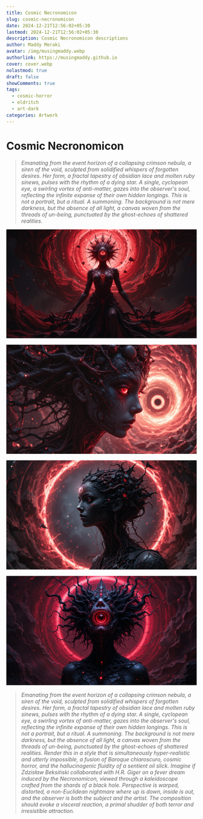 ```yaml
---
title: Cosmic Necronomicon
slug: cosmic-necronomicon
date: 2024-12-21T12:56:02+05:30
lastmod: 2024-12-21T12:56:02+05:30
description: Cosmic Necronomicon descriptions
author: Maddy Meraki
avatar: /img/musingmaddy.webp
authorlink: https://musingmaddy.github.io
cover: cover.webp
nolastmod: true
draft: false
showComments: true
tags:
  - cosmic-horror
  - eldritch
  - art-dark
categories: Artwork
---
```

# Cosmic Necronomicon

> *Emanating from the event horizon of a collapsing crimson nebula, a siren of the void, sculpted from solidified whispers of forgotten desires. Her form, a fractal tapestry of obsidian lace and molten ruby sinews, pulses with the rhythm of a dying star. A single, cyclopean eye, a swirling vortex of anti-matter, gazes into the observer's soul, reflecting the infinite expanse of their own hidden longings. This is not a portrait, but a ritual. A summoning. The background is not mere darkness, but the absence of all light, a canvas woven from the threads of un-being, punctuated by the ghost-echoes of shattered realities.*

<!--more-->

![cosmic-necronomicon-01](cosmic-necronomicon-01.png)

![cosmic-necronomicon-02](cosmic-necronomicon-02.png)

![cosmic-necronomicon-03](cosmic-necronomicon-03.png)

![cosmic-necronomicon-04](cosmic-necronomicon-04.png)


>*Emanating from the event horizon of a collapsing crimson nebula, a siren of the void, sculpted from solidified whispers of forgotten desires. Her form, a fractal tapestry of obsidian lace and molten ruby sinews, pulses with the rhythm of a dying star. A single, cyclopean eye, a swirling vortex of anti-matter, gazes into the observer's soul, reflecting the infinite expanse of their own hidden longings. This is not a portrait, but a ritual. A summoning. The background is not mere darkness, but the absence of all light, a canvas woven from the threads of un-being, punctuated by the ghost-echoes of shattered realities. Render this in a style that is simultaneously hyper-realistic and utterly impossible, a fusion of Baroque chiaroscuro, cosmic horror, and the hallucinogenic fluidity of a sentient oil slick. Imagine if Zdzisław Beksiński collaborated with H.R. Giger on a fever dream induced by the Necronomicon, viewed through a kaleidoscope crafted from the shards of a black hole. Perspective is warped, distorted, a non-Euclidean nightmare where up is down, inside is out, and the observer is both the subject and the artist. The composition should evoke a visceral reaction, a primal shudder of both terror and irresistible attraction.*